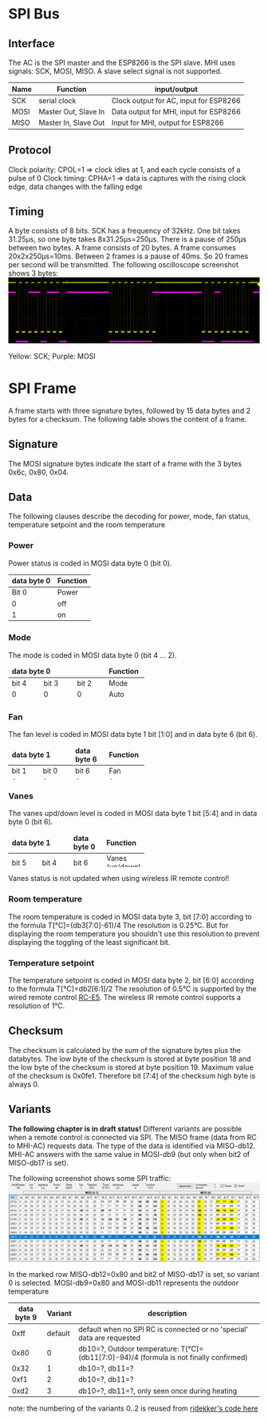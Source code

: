 # SPI Bus
## Interface
The AC is the SPI master and the ESP8266 is the SPI slave. MHI uses signals: SCK, MOSI, MISO.  A slave select signal is not supported.

Name | Function |input/output
------------ | ------------- |--------------
SCK | serial clock | Clock output for AC, input for ESP8266
MOSI | Master Out, Slave In | Data output for MHI, input for ESP8266
MISO | Master In, Slave Out | Input for MHI, output for ESP8266

## Protocol
Clock polarity: CPOL=1 => clock idles at 1, and each cycle consists of a pulse of 0
Clock timing: CPHA=1 => data is captures with the rising clock edge, data changes with the falling edge
## Timing
A byte consists of 8 bits. SCK has a frequency of 32kHz. One bit takes 31.25µs, so one byte takes 8x31.25µs=250µs. There is a pause of 250µs between two bytes.
A frame consists of 20 bytes. A frame consumes 20x2x250µs=10ms. Between 2 frames is a pause of 40ms. So 20 frames per second will be transmitted. The following oscilloscope screenshot shows 3 bytes:
![SPI timing](/images/ScreenImg-11-cut.png)

Yellow: SCK; Purple: MOSI
# SPI Frame
A frame starts with three signature bytes, followed by 15 data bytes and 2 bytes for a checksum. The following table shows the content of a frame.
## Signature
The MOSI signature bytes indicate the start of a frame with the 3 bytes 0x6c, 0x80, 0x04.
## Data
The following clauses describe the decoding for power, mode, fan status, temperature setpoint and the room temperature
### Power
Power status is coded in MOSI data byte 0 (bit 0).

data byte 0	| Function
---- | -----
Bit 0| Power
0 | off
1 | on

### Mode
The mode is coded in MOSI data byte 0 (bit 4 ... 2).
<table style="width: 273px; height: 68px;">
<thead>
<tr>
<td style="width: 66.9667px;" colspan="3"><strong>data byte 0</strong></td>
<td style="width: 66.9667px;"><strong>Function</strong></td>
</tr>
</thead>
<tbody>
<tr>
<td style="width: 66.9667px;">bit 4</td>
<td style="width: 71.4333px;">bit 3</td>
<td style="width: 66.9667px;">bit 2</td>
<td style="width: 66.9667px;">Mode</td>
</tr>
<tr>
<td style="width: 66.9667px;">0</td>
<td style="width: 71.4333px;">0</td>
<td style="width: 66.9667px;">0</td>
<td style="width: 66.9667px;">Auto</td>
</tr>
<tr>
<td style="width: 66.9667px;">0</td>
<td style="width: 71.4333px;">0</td>
<td style="width: 66.9667px;">1</td>
<td style="width: 66.9667px;">Dry</td>
</tr>
<tr>
<td style="width: 66.9667px;">0</td>
<td style="width: 71.4333px;">1</td>
<td style="width: 66.9667px;">0</td>
<td style="width: 66.9667px;">Cool</td>
</tr>
<tr>
<td style="width: 66.9667px;">0</td>
<td style="width: 71.4333px;">1</td>
<td style="width: 66.9667px;">1</td>
<td style="width: 66.9667px;">Fan</td>
</tr>
<td style="width: 66.9667px;">1</td>
<td style="width: 71.4333px;">0</td>
<td style="width: 66.9667px;">0</td>
<td style="width: 66.9667px;">Heat</td>
</tr>
</tbody>
</table>

### Fan
The fan level is coded in MOSI data byte 1 bit [1:0] and in data byte 6 (bit 6).
<table style="width: 273px; height: 68px;">
<thead>
<tr>
<td style="width: 66.9667px;" colspan="2"><strong>data byte 1</strong></td>
<td style="width: 66.9667px;"><strong>data byte 6</strong></td>
<td style="width: 66.9667px;"><strong>Function</strong></td>
</tr>
</thead>
<tbody>
<tr>
<td style="width: 66.9667px;">bit 1</td>
<td style="width: 71.4333px;">bit 0</td>
<td style="width: 66.9667px;">bit 6</td>
<td style="width: 66.9667px;">Fan</td>
</tr>
<tr>
<td style="width: 66.9667px;">0</td>
<td style="width: 71.4333px;">0</td>
<td style="width: 66.9667px;">0</td>
<td style="width: 66.9667px;">1</td>
</tr>
<tr>
<td style="width: 66.9667px;">0</td>
<td style="width: 71.4333px;">1</td>
<td style="width: 66.9667px;">0</td>
<td style="width: 66.9667px;">2</td>
</tr>
<tr>
<td style="width: 66.9667px;">1</td>
<td style="width: 71.4333px;">0</td>
<td style="width: 66.9667px;">0</td>
<td style="width: 66.9667px;">3</td>
</tr>
<tr>
<td style="width: 66.9667px;">x</td>
<td style="width: 71.4333px;">x</td>
<td style="width: 66.9667px;">1</td>
<td style="width: 66.9667px;">4</td>
</tr>
</tbody>
</table>

### Vanes
The vanes upd/down level is coded in MOSI data byte 1 bit [5:4] and in data byte 0 (bit 6).
<table style="width: 273px; height: 68px;">
<thead>
<tr>
<td style="width: 66.9667px;" colspan="2"><strong>data byte 1</strong></td>
<td style="width: 66.9667px;"><strong>data byte 0</strong></td>
<td style="width: 66.9667px;"><strong>Function</strong></td>
</tr>
</thead>
<tbody>
<tr>
<td style="width: 66.9667px;">bit 5</td>
<td style="width: 71.4333px;">bit 4</td>
<td style="width: 66.9667px;">bit 6</td>
<td style="width: 66.9667px;">Vanes (up/down)</td>
</tr>
<tr>
<td style="width: 66.9667px;">0</td>
<td style="width: 71.4333px;">0</td>
<td style="width: 66.9667px;">0</td>
<td style="width: 66.9667px;">1</td>
</tr>
<tr>
<td style="width: 66.9667px;">0</td>
<td style="width: 71.4333px;">1</td>
<td style="width: 66.9667px;">0</td>
<td style="width: 66.9667px;">2</td>
</tr>
<tr>
<td style="width: 66.9667px;">1</td>
<td style="width: 71.4333px;">0</td>
<td style="width: 66.9667px;">0</td>
<td style="width: 66.9667px;">3</td>
</tr>
<tr>
<td style="width: 66.9667px;">1</td>
<td style="width: 71.4333px;">1</td>
<td style="width: 66.9667px;">0</td>
<td style="width: 66.9667px;">4</td>
</tr>
<tr>
<td style="width: 66.9667px;">x</td>
<td style="width: 71.4333px;">x</td>
<td style="width: 66.9667px;">1</td>
<td style="width: 66.9667px;">swing</td>
</tr>
</tbody>
</table>
Vanes status is not updated when using wireless IR remote control!

### Room temperature
The room temperature is coded in MOSI data byte 3, bit [7:0] according to the  formula T[°C]=(db3[7:0]-61)/4
The resolution is 0.25°C. But for displaying the room temperature you shouldn't use this resolution to prevent displaying the toggling of the least significant bit.

### Temperature setpoint
The temperature setpoint is coded in MOSI data byte 2, bit [6:0] according to the formula T[°C]=db2[6:1]/2
The resolution of 0.5°C is supported by the wired remote control [RC-E5](https://www.mhi-mth.co.jp/en/products/pdf/pjz012a087b_german.pdf). The wireless IR remote control supports a resolution of 1°C.

## Checksum
The checksum is calculated by the sum of the signature bytes plus the databytes. The low byte of the checksum is stored at byte position 18 and the low byte of the checksum is stored at byte position 19. Maximum value of the checksum is 0x0fe1. Therefore bit [7:4] of the checksum high byte is always 0.

## Variants
**The following chapter is in draft status!**
Different variants are possible when a remote control is connected via SPI. The MISO frame (data from RC to MHI-AC) requests data. The type of the data is identified via MISO-db12. MHI-AC answers with the same value in MOSI-db9 (but only when bit2 of MISO-db17 is set).

The following screenshot shows some SPI traffic:
![MISO MOSI traffic](/images/MISO-MOSI_1.JPG)

In the marked row MISO-db12=0x80 and bit2 of MISO-db17 is set, so variant 0 is selected. MOSI-db9=0x80 and MOSI-db11 represents the outdoor temperature

data byte 9	| Variant | description
---- | ----- | -----
0xff| default | default when no SPI RC is connected or no 'special' data are requested
0x80| 0 | db10=?, Outdoor temperature: T[°C]=(db11[7:0]-94)/4 (formula is not finally confirmed)
0x32| 1 | db10=?, db11=?
0xf1| 2 | db10=?, db11=?
0xd2| 3 | db10=?, db11=?, only seen once during heating

note: the numbering of the variants 0..2 is reused from [rjdekker's code here](https://raw.githubusercontent.com/rjdekker/MHI2MQTT/master/src/MHI-SPI2ESP.ino)
